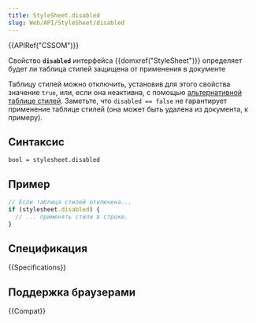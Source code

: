 ```yaml
---
title: StyleSheet.disabled
slug: Web/API/StyleSheet/disabled
---
```


{{APIRef("CSSOM")}}

Свойство **`disabled`** интерфейса {{domxref("StyleSheet")}} определяет будет ли таблица стилей защищена от применения в документе

Таблицу стилей можно отключить, установив для этого свойства значение `true`, или, если она неактивна, с помощью [альтернативной таблице стилей](/ru/docs/Web/CSS/Alternative_style_sheets). Заметьте, что `disabled == false` не гарантирует применение таблице стилей (она может быть удалена из документа, к примеру).

## Синтаксис

```
bool = stylesheet.disabled
```

## Пример

```js
// Если таблица стилей отключена...
if (stylesheet.disabled) {
  // ... применять стили в строке.
}
```

## Спецификация

{{Specifications}}

## Поддержка браузерами

{{Compat}}
